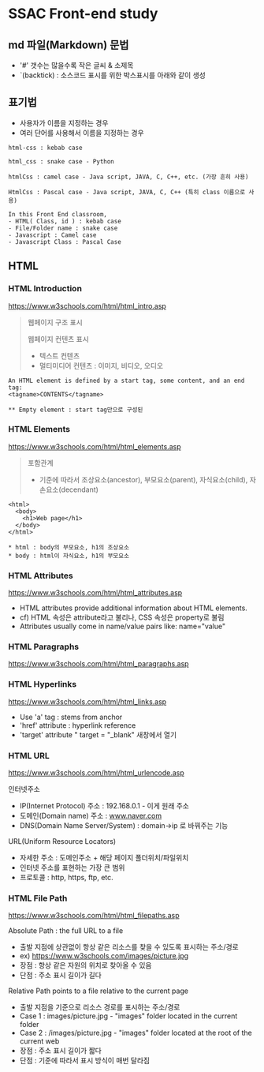 # SSAC Front-end study

## md 파일(Markdown) 문법
- '#' 갯수는 많을수록 작은 글씨 & 소제목
- `(backtick) : 소스코드 표시를 위한 박스표시를 아래와 같이 생성

## 표기법

- 사용자가 이름을 지정하는 경우
- 여러 단어를 사용해서 이름을 지정하는 경우

```
html-css : kebab case

html_css : snake case - Python

htmlCss : camel case - Java script, JAVA, C, C++, etc. (가장 흔히 사용)

HtmlCss : Pascal case - Java script, JAVA, C, C++ (특히 class 이름으로 사용)
```

```
In this Front End classroom, 
- HTML( Class, id ) : kebab case
- File/Folder name : snake case
- Javascript : Camel case
- Javascript Class : Pascal Case
```

## HTML

### HTML Introduction
https://www.w3schools.com/html/html_intro.asp

> 웹페이지 구조 표시
> 
> 웹페이지 컨텐츠 표시
> - 텍스트 컨텐츠
> - 멀티미디어 컨텐츠 : 이미지, 비디오, 오디오

```
An HTML element is defined by a start tag, some content, and an end tag:
<tagname>CONTENTS</tagname>

** Empty element : start tag만으로 구성된 
```

### HTML Elements
https://www.w3schools.com/html/html_elements.asp

> 포함관계
> - 기준에 따라서 조상요소(ancestor), 부모요소(parent), 자식요소(child), 자손요소(decendant)

```
<html>
  <body>
    <h1>Web page</h1>
  </body>
</html>

* html : body의 부모요소, h1의 조상요소
* body : html이 자식요소, h1의 부모요소
``` 

### HTML Attributes
https://www.w3schools.com/html/html_attributes.asp

- HTML attributes provide additional information about HTML elements.
- cf) HTML 속성은 attribute라고 불리나, CSS 속성은 property로 불림
- Attributes usually come in name/value pairs like: name="value"


### HTML Paragraphs
https://www.w3schools.com/html/html_paragraphs.asp


### HTML Hyperlinks
https://www.w3schools.com/html/html_links.asp

- Use 'a' tag : stems from anchor
- 'href' attribute : hyperlink reference
- 'target' attribute " target = "_blank" 새창에서 열기


### HTML URL
https://www.w3schools.com/html/html_urlencode.asp

인터넷주소
- IP(Internet Protocol) 주소 : 192.168.0.1 - 이게 원래 주소
- 도메인(Domain name) 주소 : www.naver.com
- DNS(Domain Name Server/System) : domain->ip 로 바꿔주는 기능

URL(Uniform Resource Locators)
- 자세한 주소 : 도메인주소 + 해당 페이지 폴더위치/파일위치
- 인터넷 주소를 표현하는 가장 큰 범위
- 프로토콜 : http, https, ftp, etc.


### HTML File Path
https://www.w3schools.com/html/html_filepaths.asp

Absolute Path : the full URL to a file
- 출발 지점에 상관없이 항상 같은 리소스를 찾을 수 있도록 표시하는 주소/경로
- ex) https://www.w3schools.com/images/picture.jpg
- 장점 : 항상 같은 자원의 위치로 찾아올 수 있음
- 단점 : 주소 표시 길이가 길다

Relative Path points to a file relative to the current page
- 출발 지점을 기준으로 리소스 경로를 표시하는 주소/경로
- Case 1 : images/picture.jpg - "images" folder located in the current folder
- Case 2 : /images/picture.jpg - "images" folder located at the root of the current web
- 장점 : 주소 표시 길이가 짧다
- 단점 : 기준에 따라서 표시 방식이 매번 달라짐

